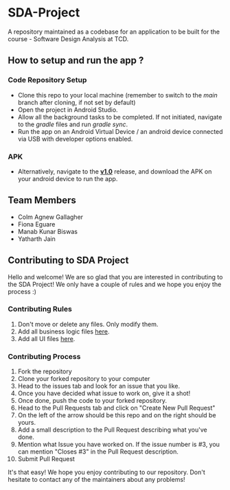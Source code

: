# SDA-Project
A repository maintained as a codebase for an application to be built for the course - Software Design Analysis at TCD.

## How to setup and run the app ?
### Code Repository Setup
- Clone this repo to your local machine (remember to switch to the *main* branch after cloning, if not set by default)
- Open the project in Android Studio.
- Allow all the background tasks to be completed. If not initiated, navigate to the *gradle* files and run *gradle sync*.
- Run the app on an Android Virtual Device / an android device connected via USB with developer options enabled.

### APK
- Alternatively, navigate to the **[v1.0](https://github.com/manab-kb/SDA-Project/releases/tag/v1.0)** release, and download the APK on your android device to run the app.

## Team Members
- Colm Agnew Gallagher
- Fiona Eguare
- Manab Kunar Biswas
- Yatharth Jain

## Contributing to SDA Project
Hello and welcome! We are so glad that you are interested in contributing to the SDA Project!
We only have a couple of rules and we hope you enjoy the process :)

### Contributing Rules
1. Don't move or delete any files. Only modify them.
2. Add all business logic files [here](https://github.com/manab-kb/SDA-Project/tree/main/app/src/main/java/com/example/measure).
3. Add all UI files [here](https://github.com/manab-kb/SDA-Project/tree/main/app/src/main/res/layout).

### Contributing Process
1. Fork the repository
2. Clone your forked repository to your computer
3. Head to the issues tab and look for an issue that you like.
4. Once you have decided what issue to work on, give it a shot!
5. Once done, push the code to your forked repository.
6. Head to the Pull Requests tab and click on "Create New Pull Request"
7. On the left of the arrow should be this repo and on the right should be yours.
8. Add a small description to the Pull Request describing what you've done.
9. Mention what Issue you have worked on. If the issue number is #3, you can mention "Closes #3" in the Pull Request description.
10. Submit Pull Request

It's that easy! We hope you enjoy contributing to our repository. Don't hesitate to contact any of the maintainers about any problems!
